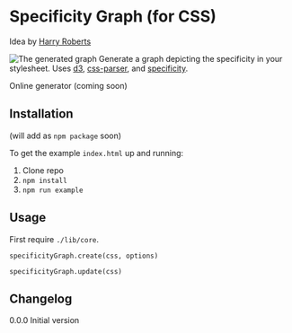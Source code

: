 # Specificity Graph (for CSS)
Idea by [Harry Roberts](http://csswizardry.com/2014/10/the-specificity-graph/)

![The generated graph](https://raw.githubusercontent.com/pocketjoso/specificity-graph/master/img/example-graph.png)
Generate a graph depicting the specificity in your stylesheet. Uses [d3](https://github.com/mbostock/d3), [css-parser](https://github.com/reworkcss/css-parse), and [specificity](https://github.com/keeganstreet/specificity).

Online generator (coming soon)

## Installation
(will add as `npm package` soon)

To get the example `index.html` up and running:  
1. Clone repo  
2. `npm install`  
3. `npm run example`

## Usage
First require `./lib/core`.

`specificityGraph.create(css, options)`

`specificityGraph.update(css)`


## Changelog
0.0.0 Initial version  
